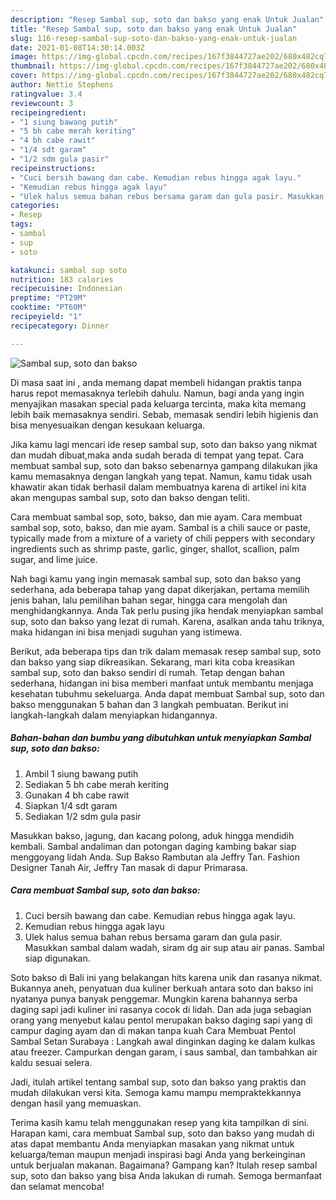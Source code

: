 ```yaml
---
description: "Resep Sambal sup, soto dan bakso yang enak Untuk Jualan"
title: "Resep Sambal sup, soto dan bakso yang enak Untuk Jualan"
slug: 116-resep-sambal-sup-soto-dan-bakso-yang-enak-untuk-jualan
date: 2021-01-08T14:30:14.003Z
image: https://img-global.cpcdn.com/recipes/167f3844727ae202/680x482cq70/sambal-sup-soto-dan-bakso-foto-resep-utama.jpg
thumbnail: https://img-global.cpcdn.com/recipes/167f3844727ae202/680x482cq70/sambal-sup-soto-dan-bakso-foto-resep-utama.jpg
cover: https://img-global.cpcdn.com/recipes/167f3844727ae202/680x482cq70/sambal-sup-soto-dan-bakso-foto-resep-utama.jpg
author: Nettie Stephens
ratingvalue: 3.4
reviewcount: 3
recipeingredient:
- "1 siung bawang putih"
- "5 bh cabe merah keriting"
- "4 bh cabe rawit"
- "1/4 sdt garam"
- "1/2 sdm gula pasir"
recipeinstructions:
- "Cuci bersih bawang dan cabe. Kemudian rebus hingga agak layu."
- "Kemudian rebus hingga agak layu"
- "Ulek halus semua bahan rebus bersama garam dan gula pasir. Masukkan sambal dalam wadah, siram dg air sup atau air panas. Sambal siap digunakan."
categories:
- Resep
tags:
- sambal
- sup
- soto

katakunci: sambal sup soto 
nutrition: 183 calories
recipecuisine: Indonesian
preptime: "PT29M"
cooktime: "PT60M"
recipeyield: "1"
recipecategory: Dinner

---
```



![Sambal sup, soto dan bakso](https://img-global.cpcdn.com/recipes/167f3844727ae202/680x482cq70/sambal-sup-soto-dan-bakso-foto-resep-utama.jpg)

Di masa  saat ini , anda memang dapat membeli hidangan praktis tanpa harus repot memasaknya terlebih dahulu. Namun, bagi anda yang ingin menyajikan masakan special pada keluarga tercinta, maka kita memang lebih baik memasaknya sendiri. Sebab, memasak sendiri lebih higienis dan bisa menyesuaikan dengan kesukaan keluarga.

Jika kamu lagi mencari ide resep sambal sup, soto dan bakso yang nikmat dan mudah dibuat,maka anda sudah berada di tempat yang tepat. Cara membuat sambal sup, soto dan bakso  sebenarnya gampang dilakukan jika kamu memasaknya dengan langkah yang tepat. Namun, kamu tidak usah khawatir akan tidak berhasil dalam membuatnya 
karena di artikel ini kita akan mengupas sambal sup, soto dan bakso dengan teliti.  

Cara membuat sambal sop, soto, bakso, dan mie ayam. Cara membuat sambal sop, soto, bakso, dan mie ayam. Sambal is a chili sauce or paste, typically made from a mixture of a variety of chili peppers with secondary ingredients such as shrimp paste, garlic, ginger, shallot, scallion, palm sugar, and lime juice.

Nah bagi kamu yang ingin memasak sambal sup, soto dan bakso yang sederhana, ada beberapa tahap yang dapat dikerjakan, pertama memilih jenis bahan, lalu pemilihan bahan segar, hingga cara mengolah dan menghidangkannya. Anda Tak perlu pusing jika hendak menyiapkan sambal sup, soto dan bakso yang lezat di rumah. Karena, asalkan anda  tahu triknya, maka hidangan ini bisa menjadi suguhan yang istimewa.

Berikut, ada beberapa tips dan trik dalam memasak resep sambal sup, soto dan bakso yang siap dikreasikan. Sekarang, mari kita coba kreasikan sambal sup, soto dan bakso sendiri di rumah. Tetap dengan bahan sederhana, hidangan ini bisa memberi manfaat untuk membantu menjaga kesehatan tubuhmu sekeluarga. Anda dapat membuat Sambal sup, soto dan bakso menggunakan 5 bahan dan 3 langkah pembuatan. Berikut ini langkah-langkah dalam menyiapkan hidangannya.

<!--inarticleads1-->

##### Bahan-bahan dan bumbu yang dibutuhkan untuk menyiapkan Sambal sup, soto dan bakso:

1. Ambil 1 siung bawang putih
1. Sediakan 5 bh cabe merah keriting
1. Gunakan 4 bh cabe rawit
1. Siapkan 1/4 sdt garam
1. Sediakan 1/2 sdm gula pasir


Masukkan bakso, jagung, dan kacang polong, aduk hingga mendidih kembali. Sambal andaliman dan potongan daging kambing bakar siap menggoyang lidah Anda. Sup Bakso Rambutan ala Jeffry Tan. Fashion Designer Tanah Air, Jeffry Tan masak di dapur Primarasa. 

<!--inarticleads2-->

##### Cara membuat Sambal sup, soto dan bakso:

1. Cuci bersih bawang dan cabe. Kemudian rebus hingga agak layu.
1. Kemudian rebus hingga agak layu
1. Ulek halus semua bahan rebus bersama garam dan gula pasir. Masukkan sambal dalam wadah, siram dg air sup atau air panas. Sambal siap digunakan.


Soto bakso di Bali ini yang belakangan hits karena unik dan rasanya nikmat. Bukannya aneh, penyatuan dua kuliner berkuah antara soto dan bakso ini nyatanya punya banyak penggemar. Mungkin karena bahannya serba daging sapi jadi kuliner ini rasanya cocok di lidah. Dan ada juga sebagian orang yang menyebut kalau pentol merupakan bakso daging sapi yang di campur daging ayam dan di makan tanpa kuah Cara Membuat Pentol Sambal Setan Surabaya : Langkah awal dinginkan daging ke dalam kulkas atau freezer. Campurkan dengan garam, i saus sambal, dan tambahkan air kaldu sesuai selera. 

Jadi, itulah artikel tentang  sambal sup, soto dan bakso  yang praktis dan mudah dilakukan versi kita. Semoga kamu mampu mempraktekkannya dengan hasil yang memuaskan. 

Terima kasih kamu telah menggunakan resep yang kita tampilkan di sini. Harapan kami, cara membuat  Sambal sup, soto dan bakso yang mudah di atas dapat membantu Anda menyiapkan masakan yang nikmat untuk keluarga/teman maupun menjadi inspirasi bagi Anda yang berkeinginan untuk berjualan makanan. Bagaimana? Gampang kan? Itulah resep sambal sup, soto dan bakso yang bisa Anda lakukan di rumah. Semoga bermanfaat dan selamat mencoba!

